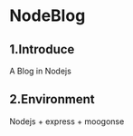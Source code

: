 NodeBlog
========

1.Introduce
---------
A Blog in Nodejs

2.Environment
---------
Nodejs + express + moogonse